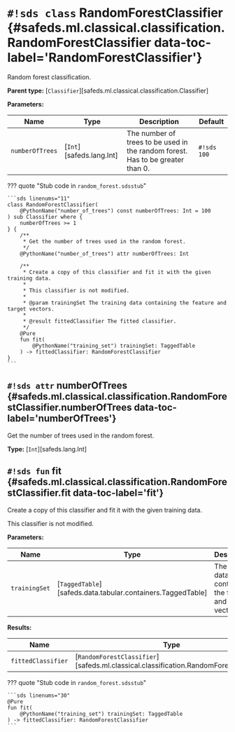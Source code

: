 # `#!sds class` RandomForestClassifier {#safeds.ml.classical.classification.RandomForestClassifier data-toc-label='RandomForestClassifier'}

Random forest classification.

**Parent type:** [`Classifier`][safeds.ml.classical.classification.Classifier]

**Parameters:**

| Name | Type | Description | Default |
|------|------|-------------|---------|
| `numberOfTrees` | [`Int`][safeds.lang.Int] | The number of trees to be used in the random forest. Has to be greater than 0. | `#!sds 100` |

??? quote "Stub code in `random_forest.sdsstub`"

    ```sds linenums="11"
    class RandomForestClassifier(
        @PythonName("number_of_trees") const numberOfTrees: Int = 100
    ) sub Classifier where {
        numberOfTrees >= 1
    } {
        /**
         * Get the number of trees used in the random forest.
         */
        @PythonName("number_of_trees") attr numberOfTrees: Int
    
        /**
         * Create a copy of this classifier and fit it with the given training data.
         *
         * This classifier is not modified.
         *
         * @param trainingSet The training data containing the feature and target vectors.
         *
         * @result fittedClassifier The fitted classifier.
         */
        @Pure
        fun fit(
            @PythonName("training_set") trainingSet: TaggedTable
        ) -> fittedClassifier: RandomForestClassifier
    }
    ```

## `#!sds attr` numberOfTrees {#safeds.ml.classical.classification.RandomForestClassifier.numberOfTrees data-toc-label='numberOfTrees'}

Get the number of trees used in the random forest.

**Type:** [`Int`][safeds.lang.Int]

## `#!sds fun` fit {#safeds.ml.classical.classification.RandomForestClassifier.fit data-toc-label='fit'}

Create a copy of this classifier and fit it with the given training data.

This classifier is not modified.

**Parameters:**

| Name | Type | Description | Default |
|------|------|-------------|---------|
| `trainingSet` | [`TaggedTable`][safeds.data.tabular.containers.TaggedTable] | The training data containing the feature and target vectors. | - |

**Results:**

| Name | Type | Description |
|------|------|-------------|
| `fittedClassifier` | [`RandomForestClassifier`][safeds.ml.classical.classification.RandomForestClassifier] | The fitted classifier. |

??? quote "Stub code in `random_forest.sdsstub`"

    ```sds linenums="30"
    @Pure
    fun fit(
        @PythonName("training_set") trainingSet: TaggedTable
    ) -> fittedClassifier: RandomForestClassifier
    ```
